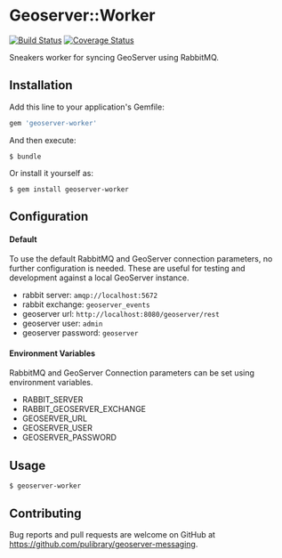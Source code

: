 # Geoserver::Worker

[![Build Status](https://img.shields.io/travis/pulibrary/geoserver-worker/master.svg)](https://travis-ci.org/pulibrary/geoserver-worker)
[![Coverage Status](https://img.shields.io/coveralls/pulibrary/geoserver-worker/master.svg)](https://coveralls.io/github/pulibrary/geoserver-worker?branch=master)

Sneakers worker for syncing GeoServer using RabbitMQ.

## Installation

Add this line to your application's Gemfile:

```ruby
gem 'geoserver-worker'
```

And then execute:

    $ bundle

Or install it yourself as:

    $ gem install geoserver-worker

## Configuration

#### Default

To use the default RabbitMQ and GeoServer connection parameters, no further configuration is needed. These are useful for testing and development against a local GeoServer instance.

 - rabbit server: `amqp://localhost:5672`
 - rabbit exchange: `geoserver_events`
 - geoserver url: `http://localhost:8080/geoserver/rest`
 - geoserver user: `admin`
 - geoserver password: `geoserver`

 #### Environment Variables

RabbitMQ and GeoServer Connection parameters can be set using environment variables.
  
  - RABBIT_SERVER
  - RABBIT\_GEOSERVER\_EXCHANGE
  - GEOSERVER_URL
  - GEOSERVER_USER
  - GEOSERVER_PASSWORD

## Usage

    $ geoserver-worker

## Contributing

Bug reports and pull requests are welcome on GitHub at https://github.com/pulibrary/geoserver-messaging.
